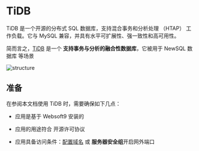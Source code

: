 # TiDB

TiDB 是一个开源的分布式 SQL 数据库，支持混合事务和分析处理 （HTAP） 工作负载。它与 MySQL 兼容，并具有水平可扩展性、强一致性和高可用性。

简而言之，[TiDB](https://github.com/pingcap/tidb) 是一个 **支持事务与分析的融合性数据库**，它被用于 NewSQL 数据库  等场景


![structure](https://libs.websoft9.com/Websoft9/DocsPicture/zh/tidb/tidb-gui-websoft9.png)


## 准备

在参阅本文档使用 TiDB 时，需要确保如下几点：

- 应用是基于 Websoft9 安装的

- 应用的用途符合 [](https://opensource.org/licenses/Apache-2.0) 开源许可协议

- 应用具备访问条件：[配置域名](./guide/appsetdomain) 或 **服务器安全组**开启网外端口